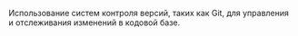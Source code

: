 Использование систем контроля версий, таких как Git, для управления и отслеживания изменений в кодовой базе.